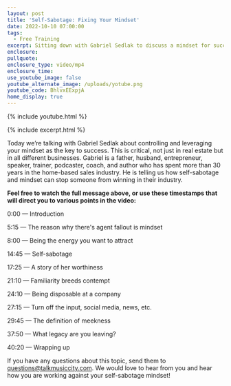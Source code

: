```yaml
---
layout: post
title: 'Self-Sabotage: Fixing Your Mindset'
date: 2022-10-10 07:00:00
tags:
  - Free Training
excerpt: Sitting down with Gabriel Sedlak to discuss a mindset for success.
enclosure:
pullquote:
enclosure_type: video/mp4
enclosure_time:
use_youtube_image: false
youtube_alternate_image: /uploads/yotube.png
youtube_code: BhlvxEExpjA
home_display: true
---
```

{% include youtube.html %}

{% include excerpt.html %}

Today we’re talking with Gabriel Sedlak about controlling and leveraging your mindset as the key to success. This is critical, not just in real estate but in all different businesses. Gabriel is a father, husband, entrepreneur, speaker, trainer, podcaster, coach, and author who has spent more than 30 years in the home-based sales industry. He is telling us how self-sabotage and mindset can stop someone from winning in their industry.

**Feel free to watch the full message above, or use these timestamps that will direct you to various points in the video:**

0:00 — Introduction

5:15 — The reason why there's agent fallout is mindset

8:00 — Being the energy you want to attract

14:45 — Self-sabotage

17:25 — A story of her worthiness

21:10 — Familiarity breeds contempt

24:10 — Being disposable at a company

27:15 — Turn off the input, social media, news, etc.

29:45 — The definition of meekness&nbsp;

37:50 — What legacy are you leaving?

40:20 — Wrapping up

If you have any questions about this topic, send them to [questions@talkmusiccity.com](mailto:questions@talkmusiccity.com). We would love to hear from you and hear how you are working against your self-sabotage mindset\!

&nbsp;